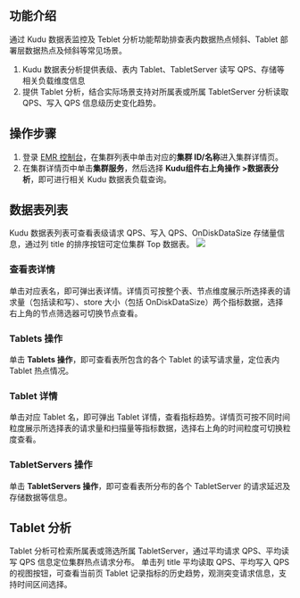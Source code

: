 ## 功能介绍
通过 Kudu 数据表监控及 Teblet 分析功能帮助排查表内数据热点倾斜、Tablet 部署层数据热点及倾斜等常见场景。
1. Kudu 数据表分析提供表级、表内 Tablet、TabletServer 读写 QPS、存储等相关负载维度信息
2. 提供 Tablet 分析，结合实际场景支持对所属表或所属 TabletServer 分析读取 QPS、写入 QPS 信息级历史变化趋势。

## 操作步骤
1. 登录 [EMR 控制台](https://console.cloud.tencent.com/emr)，在集群列表中单击对应的**集群 ID/名称**进入集群详情页。
2. 在集群详情页中单击**集群服务**，然后选择 **Kudu组件右上角操作 >数据表分析**，即可进行相关 Kudu 数据表负载查询。

## 数据表列表		
Kudu 数据表列表可查看表级请求 QPS、写入 QPS、OnDiskDataSize 存储量信息，通过列 title 的排序按钮可定位集群 Top 数据表。
![](https://staticintl.cloudcachetci.com/yehe/backend-news/RnfI826_%E5%9B%BD%E9%99%8514.png)
### 查看表详情
单击对应表名，即可弹出表详情。详情页可按整个表、节点维度展示所选择表的请求量（包括读和写）、store 大小（包括 OnDiskDataSize）两个指标数据，选择右上角的节点筛选器可切换节点查看。
### Tablets 操作
单击 **Tablets 操作**，即可查看表所包含的各个 Tablet 的读写请求量，定位表内 Tablet 热点情况。
### Tablet 详情
单击对应 Tablet 名，即可弹出 Tablet 详情，查看指标趋势。详情页可按不同时间粒度展示所选择表的请求量和扫描量等指标数据，选择右上角的时间粒度可切换粒度查看。
### TabletServers 操作
单击 **TabletServers 操作**，即可查看表所分布的各个 TabletServer 的请求延迟及存储数据等信息。
## Tablet 分析
Tablet 分析可检索所属表或筛选所属 TabletServer，通过平均请求 QPS、平均读写 QPS 信息定位集群热点请求分布。
单击列 title 平均读取 QPS、平均写入 QPS 的视图按钮，可查看当前页 Tablet 记录指标的历史趋势，观测突变请求信息，支持时间区间选择。

